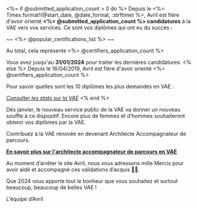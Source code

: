 [SUJET]: # (N’attendez pas le mois d'avril pour contribuer au nouveau service public de la VAE ! L'équipe d’Avril vous souhaite une bonne année 2024)

<%= if @submitted_application_count > 0 do %>
Depuis le <%= Timex.format!(@start_date, @date_format, :strftime) %>, Avril est fière d'avoir orienté **<%= @submitted_application_count %> candidatures** à la VAE vers vos services. Ce sont vos diplômes qui ont eu du succès :

~~
<%= @popular_certifications_list %>
~~

Au total, cela représente <%= @certifiers_application_count %>

Vous avez jusqu'au **31/01/2024** pour traiter les dernières candidatures.
<% else %>
Depuis le 16/04/2019, Avril est fière d'avoir orienté <%= @certifiers_application_count %>

Pour savoir quelles sont les 10 diplômes les plus demandés en VAE :

_[Consulter les stats sur la VAE](https://avril.pole-emploi.fr/stats)_
<% end %>

Dès janvier, le nouveau service public de la VAE va donner un nouveau souffle à ce dispositif. Encore plus de femmes et d’hommes souhaiteront obtenir vos diplômes par la VAE.

Contribuez à la VAE rénovée en devenant Architecte Accompagnateur de parcours.

**[En savoir plus sur l'architecte accompagnateur de parcours en VAE](https://vae.gouv.fr/espace-professionnel/)**

Au moment d’arrêter le site Avril, nous vous adressons mille Mercis pour avoir aidé et accompagné ces validations d’acquis 🤝🏼.

Que 2024 vous apporte tout le bonheur que vous souhaitez et surtout beaucoup, beaucoup de belles VAE ! 

L'équipe d’Avril